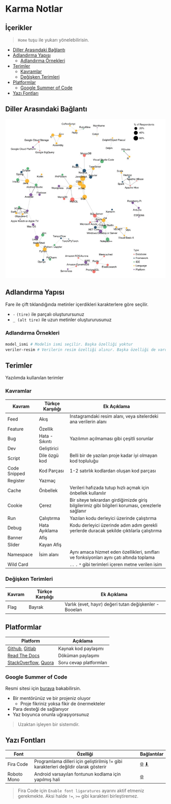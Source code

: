 # Karma Notlar <!-- omit in toc -->

## İçerikler <!-- omit in toc -->

> `Home` tuşu ile yukarı yönelebilirisin.

- [Diller Arasındaki Bağlantı](#diller-aras%C4%B1ndaki-ba%C4%9Flant%C4%B1)
- [Adlandırma Yapısı](#adland%C4%B1rma-yap%C4%B1s%C4%B1)
  - [Adlandırma Örnekleri](#adland%C4%B1rma-%C3%B6rnekleri)
- [Terimler](#terimler)
  - [Kavramlar](#kavramlar)
  - [Değişken Terimleri](#de%C4%9Fi%C5%9Fken-terimleri)
- [Platformlar](#platformlar)
  - [Google Summer of Code](#google-summer-of-code)
- [Yazı Fontları](#yaz%C4%B1-fontlar%C4%B1)

## Diller Arasındaki Bağlantı

![lang_network](../images\lang_network.jpg)

## Adlandırma Yapısı

Fare ile çift tıklandığında metinler içerdikleri karakterlere göre seçilir.

- `-` `(tire)` ile parçalı oluşturursunuz
- `_ (alt tire)` ile uzun metinler oluştururusunuz

### Adlandırma Örnekleri

```sh
model_ismi # Modelin ismi seçilir. Başka özelliği yoktur
veriler-resim # Verilerin resim özelliği alınır. Başka özelliği de vardır
```

## Terimler

Yazılımda kullanılan terimler

### Kavramlar

| Kavram       | Türkçe Karşılığı | Ek Açıklama                                                                                       |
| ------------ | ---------------- | ------------------------------------------------------------------------------------------------- |
| Feed         | Akış             | Instagramdaki resim alanı, veya sitelerdeki ana verilerin alanı                                   |
| Feature      | Özellik          |                                                                                                   |
| Bug          | Hata - Sıkıntı   | Yazılımın açılmaması gibi çeşitli sorunlar                                                        |
| Dev          | Geliştirici      |                                                                                                   |
| Script       | Dile özgü kod    | Belli bir de yazılan proje kadar iyi olmayan kod topluluğu                                        |
| Code Snipped | Kod Parçası      | 1-2 satırlık kodlardan oluşan kod parçası                                                         |
| Register     | Yazmaç           |                                                                                                   |
| Cache        | Önbellek         | Verileri hafızada tutup hızlı açmak için önbellek kullanılır                                      |
| Cookie       | Çerez            | Bir siteye tekrardan girdiğimizde giriş bilgilerimiz gibi bilgileri koruması, çerezlerle sağlanır |
| Run          | Çalıştırma       | Yazılan kodu derleyici üzerinde çalıştırma                                                        |
| Debug        | Hata Ayıklama    | Kodu derleyici üzerinde adım adım gerekli yerlerde duracak şekilde çıktılarla çalıştırma          |
| Banner       | Afiş             |                                                                                                   |
| Slider       | Kayan Afiş       |
| Namespace    | İsim alanı       | Aynı amaca hizmet eden özellikleri, sınıfları ve fonksiyonları aynı çatı altında toplama          |
| Wild Card    |                  | `..` `.` `*` gibi terimleri içeren metne verilen isim                                             |

### Değişken Terimleri

| Kavram | Türkçe Karşılığı | Ek Açıklama                                             |
| ------ | ---------------- | ------------------------------------------------------- |
| Flag   | Bayrak           | Varlık (evet, hayır) değeri tutan değişkenler - Booelan |

## Platformlar

| Platform                                                                     | Açıklama                |
| ---------------------------------------------------------------------------- | ----------------------- |
| [Github](https://github.com/), [Gitlab](https://gitlab.com/)                 | Kaynak kod paylaşımı    |
| [Read The Docs](https://readthedocs.org/)                                    | Döküman paylaşımı       |
| [StackOverflow](https://stackoverflow.com/), [Quora](https://www.quora.com/) | Soru cevap platformları |

### Google Summer of Code

Resmi sitesi için [buraya](https://summerofcode.withgoogle.com/) bakabilirsin.

- Bir mentörünüz ve bir projeniz oluyor
  - Proje fikriniz yoksa fikir de önermekteler
- Para desteği de sağlanıyor
- Yaz boyunca onunla uğraşıyorsunuz

> Uzaktan işleyen bir sistemdir.

## Yazı Fontları

| Font        | Özelliği                                                                             | Bağlantılar                                                                                                                 |
| ----------- | ------------------------------------------------------------------------------------ | --------------------------------------------------------------------------------------------------------------------------- |
| Fira Code   | Programlama dilleri için geliştirilmiş != gibi karakterleri değildir olarak gösterir | [🌐](https://github.com/tonsky/FiraCode) [⬇](https://github.com/tonsky/FiraCode/releases/download/1.206/FiraCode_1.206.zip) |
| Roboto Mono | Android varsayılan fontunun kodlama için yapılmış hali                               | [🌐](https://fonts.google.com/specimen/Roboto+Mono)                                                                         |

> Fira Code için `Enable font ligaratures` ayarını aktif etmeniz gerekmekte. Aksi halde `!=`, `>=` gibi karakteri birleştiremez.